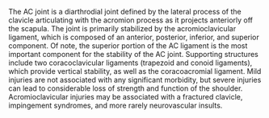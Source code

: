 The AC joint is a diarthrodial joint defined by the lateral process of the clavicle articulating with the acromion process as it projects anteriorly off the scapula. The joint is primarily stabilized by the acromioclavicular ligament, which is composed of an anterior, posterior, inferior, and superior component. Of note, the superior portion of the AC ligament is the most important component for the stability of the AC joint. Supporting structures include two coracoclavicular ligaments (trapezoid and conoid ligaments), which provide vertical stability, as well as the coracoacromial ligament. Mild injuries are not associated with any significant morbidity, but severe injuries can lead to considerable loss of strength and function of the shoulder. Acromioclavicular injuries may be associated with a fractured clavicle, impingement syndromes, and more rarely neurovascular insults.